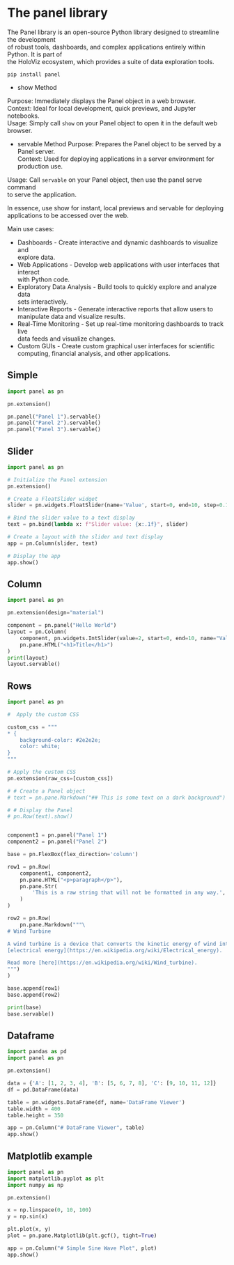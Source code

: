 # The panel library

The Panel library is an open-source Python library designed to streamline the development  
of robust tools, dashboards, and complex applications entirely within Python. It is part of  
the HoloViz ecosystem, which provides a suite of data exploration tools.

```
pip install panel
```

- show Method

Purpose: Immediately displays the Panel object in a web browser.  
Context: Ideal for local development, quick previews, and Jupyter notebooks.  
Usage: Simply call `show` on your Panel object to open it in the default web browser.  

- servable Method
Purpose: Prepares the Panel object to be served by a Panel server.  
Context: Used for deploying applications in a server environment for production use.  

Usage: Call `servable` on your Panel object, then use the panel serve command  
to serve the application.  

In essence, use show for instant, local previews and servable for deploying  
applications to be accessed over the web.  


Main use cases:  

- Dashboards - Create interactive and dynamic dashboards to visualize and  
  explore data.
- Web Applications - Develop web applications with user interfaces that interact  
  with Python code.
- Exploratory Data Analysis - Build tools to quickly explore and analyze data  
  sets interactively.
- Interactive Reports - Generate interactive reports that allow users to  
  manipulate data and visualize results.
- Real-Time Monitoring - Set up real-time monitoring dashboards to track live  
  data feeds and visualize changes.
- Custom GUIs - Create custom graphical user interfaces for scientific  
  computing, financial analysis, and other applications.


## Simple 

```python
import panel as pn

pn.extension()

pn.panel("Panel 1").servable()
pn.panel("Panel 2").servable()
pn.panel("Panel 3").servable()
```

## Slider

```python
import panel as pn

# Initialize the Panel extension
pn.extension()

# Create a FloatSlider widget
slider = pn.widgets.FloatSlider(name='Value', start=0, end=10, step=0.1)

# Bind the slider value to a text display
text = pn.bind(lambda x: f"Slider value: {x:.1f}", slider)

# Create a layout with the slider and text display
app = pn.Column(slider, text)

# Display the app
app.show()
```

## Column

```python
import panel as pn

pn.extension(design="material")

component = pn.panel("Hello World")
layout = pn.Column(
    component, pn.widgets.IntSlider(value=2, start=0, end=10, name="Value"),
    pn.pane.HTML("<h1>Title</h1>")
)
print(layout)
layout.servable()
```


## Rows

```python
import panel as pn

#  Apply the custom CSS

custom_css = """
* {
    background-color: #2e2e2e;
    color: white;
}
"""

# Apply the custom CSS
pn.extension(raw_css=[custom_css])

# # Create a Panel object
# text = pn.pane.Markdown("## This is some text on a dark background")

# # Display the Panel
# pn.Row(text).show()


component1 = pn.panel("Panel 1")
component2 = pn.panel("Panel 2")

base = pn.FlexBox(flex_direction='column')

row1 = pn.Row(
    component1, component2,
    pn.pane.HTML("<p>paragraph</p>"),
    pn.pane.Str(
        'This is a raw string that will not be formatted in any way.',
    )
)

row2 = pn.Row(
    pn.pane.Markdown("""\
# Wind Turbine

A wind turbine is a device that converts the kinetic energy of wind into \
[electrical energy](https://en.wikipedia.org/wiki/Electrical_energy).

Read more [here](https://en.wikipedia.org/wiki/Wind_turbine).
""")
)

base.append(row1)
base.append(row2)

print(base)
base.servable()
```

## Dataframe

```python
import pandas as pd
import panel as pn

pn.extension()

data = {'A': [1, 2, 3, 4], 'B': [5, 6, 7, 8], 'C': [9, 10, 11, 12]}
df = pd.DataFrame(data)

table = pn.widgets.DataFrame(df, name='DataFrame Viewer')
table.width = 400
table.height = 350

app = pn.Column("# DataFrame Viewer", table)
app.show()
```


## Matplotlib example

```python
import panel as pn
import matplotlib.pyplot as plt
import numpy as np

pn.extension()

x = np.linspace(0, 10, 100)
y = np.sin(x)

plt.plot(x, y)
plot = pn.pane.Matplotlib(plt.gcf(), tight=True)

app = pn.Column("# Simple Sine Wave Plot", plot)
app.show()
```






